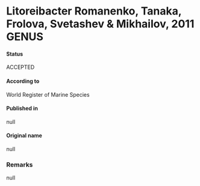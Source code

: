 # Litoreibacter Romanenko, Tanaka, Frolova, Svetashev & Mikhailov, 2011 GENUS

#### Status
ACCEPTED

#### According to
World Register of Marine Species

#### Published in
null

#### Original name
null

### Remarks
null